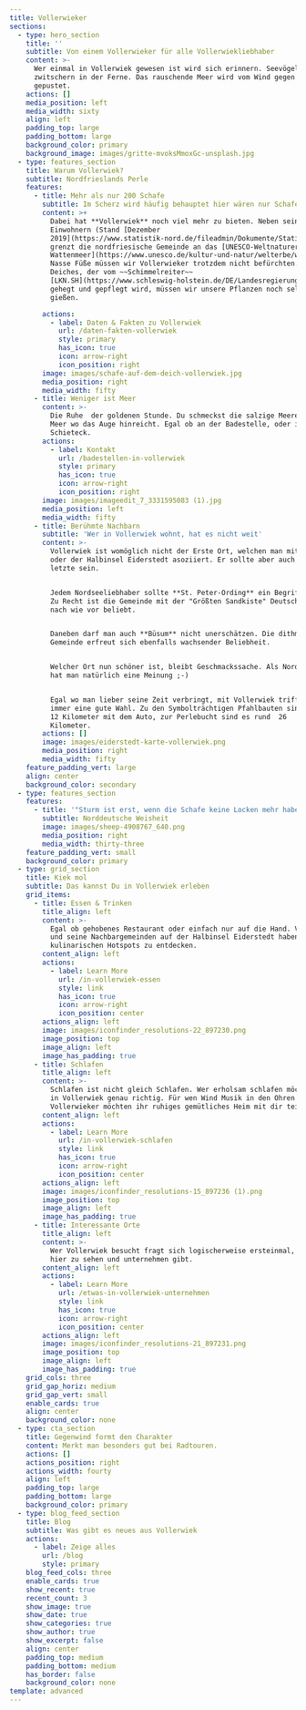 ```yaml
---
title: Vollerwieker
sections:
  - type: hero_section
    title: ''
    subtitle: Von einem Vollerwieker für alle Vollerwiekliebhaber
    content: >-
      Wer einmal in Vollerwiek gewesen ist wird sich erinnern. Seevögel
      zwitschern in der Ferne. Das rauschende Meer wird vom Wind gegen den Deich
      gepustet.
    actions: []
    media_position: left
    media_width: sixty
    align: left
    padding_top: large
    padding_bottom: large
    background_color: primary
    background_image: images/gritte-mvoksMmoxGc-unsplash.jpg
  - type: features_section
    title: Warum Vollerwiek?
    subtitle: Nordfrieslands Perle
    features:
      - title: Mehr als nur 200 Schafe
        subtitle: Im Scherz wird häufig behauptet hier wären nur Schafe
        content: >+
          Dabei hat **Vollerwiek** noch viel mehr zu bieten. Neben seinen 219
          Einwohnern (Stand [Dezember
          2019](https://www.statistik-nord.de/fileadmin/Dokumente/Statistische_Berichte/bevoelkerung/A_I_2_S/A_I_2_vj_194_Zensus_SH.xlsx))
          grenzt die nordfriesische Gemeinde an das [UNESCO-Weltnaturerbe
          Wattenmeer](https://www.unesco.de/kultur-und-natur/welterbe/welterbe-deutschland/wattenmeer). 
          Nasse Füße müssen wir Vollerwieker trotzdem nicht befürchten. Dank des
          Deiches, der vom ~~Schimmelreiter~~
          [LKN.SH](https://www.schleswig-holstein.de/DE/Landesregierung/LKN/lkn_node.html)
          gehegt und gepflegt wird, müssen wir unsere Pflanzen noch selber
          gießen. 

        actions:
          - label: Daten & Fakten zu Vollerwiek
            url: /daten-fakten-vollerwiek
            style: primary
            has_icon: true
            icon: arrow-right
            icon_position: right
        image: images/schafe-auf-dem-deich-vollerwiek.jpg
        media_position: right
        media_width: fifty
      - title: Weniger ist Meer
        content: >-
          Die Ruhe  der goldenen Stunde. Du schmeckst die salzige Meeresluft.
          Meer wo das Auge hinreicht. Egal ob an der Badestelle, oder im
          Schieteck. 
        actions:
          - label: Kontakt
            url: /badestellen-in-vollerwiek
            style: primary
            has_icon: true
            icon: arrow-right
            icon_position: right
        image: images/imageedit_7_3331595083 (1).jpg
        media_position: left
        media_width: fifty
      - title: Berühmte Nachbarn
        subtitle: 'Wer in Vollerwiek wohnt, hat es nicht weit'
        content: >-
          Vollerwiek ist womöglich nicht der Erste Ort, welchen man mit Nordsee
          oder der Halbinsel Eiderstedt asoziiert. Er sollte aber auch nicht der
          letzte sein. 


          Jedem Nordseeliebhaber sollte **St. Peter-Ording** ein Begriff sein.
          Zu Recht ist die Gemeinde mit der "Größten Sandkiste" Deutschlands
          nach wie vor beliebt.  


          Daneben darf man auch **Büsum** nicht unerschätzen. Die dithmarscher
          Gemeinde erfreut sich ebenfalls wachsender Beliebheit. 


          Welcher Ort nun schöner ist, bleibt Geschmackssache. Als Nordfriese
          hat man natürlich eine Meinung ;-)


          Egal wo man lieber seine Zeit verbringt, mit Vollerwiek trifft man
          immer eine gute Wahl. Zu den Symbolträchtigen Pfahlbauten sind es rund
          12 Kilometer mit dem Auto, zur Perlebucht sind es rund  26 
          Kilometer. 
        actions: []
        image: images/eiderstedt-karte-vollerwiek.png
        media_position: right
        media_width: fifty
    feature_padding_vert: large
    align: center
    background_color: secondary
  - type: features_section
    features:
      - title: '"Sturm ist erst, wenn die Schafe keine Locken mehr haben"'
        subtitle: Norddeutsche Weisheit
        image: images/sheep-4908767_640.png
        media_position: right
        media_width: thirty-three
    feature_padding_vert: small
    background_color: primary
  - type: grid_section
    title: Kiek mol
    subtitle: Das kannst Du in Vollerwiek erleben
    grid_items:
      - title: Essen & Trinken
        title_align: left
        content: >-
          Egal ob gehobenes Restaurant oder einfach nur auf die Hand. Vollerwiek
          und seine Nachbargemeinden auf der Halbinsel Eiderstedt haben einige
          kulinarischen Hotspots zu entdecken. 
        content_align: left
        actions:
          - label: Learn More
            url: /in-vollerwiek-essen
            style: link
            has_icon: true
            icon: arrow-right
            icon_position: center
        actions_align: left
        image: images/iconfinder_resolutions-22_897230.png
        image_position: top
        image_align: left
        image_has_padding: true
      - title: Schlafen
        title_align: left
        content: >-
          Schlafen ist nicht gleich Schlafen. Wer erholsam schlafen möchte, ist
          in Vollerwiek genau richtig. Für wen Wind Musik in den Ohren ist,
          Vollerwieker möchten ihr ruhiges gemütliches Heim mit dir teilen. 
        content_align: left
        actions:
          - label: Learn More
            url: /in-vollerwiek-schlafen
            style: link
            has_icon: true
            icon: arrow-right
            icon_position: center
        actions_align: left
        image: images/iconfinder_resolutions-15_897236 (1).png
        image_position: top
        image_align: left
        image_has_padding: true
      - title: Interessante Orte
        title_align: left
        content: >-
          Wer Vollerwiek besucht fragt sich logischerweise ersteinmal, was es
          hier zu sehen und unternehmen gibt. 
        content_align: left
        actions:
          - label: Learn More
            url: /etwas-in-vollerwiek-unternehmen
            style: link
            has_icon: true
            icon: arrow-right
            icon_position: center
        actions_align: left
        image: images/iconfinder_resolutions-21_897231.png
        image_position: top
        image_align: left
        image_has_padding: true
    grid_cols: three
    grid_gap_horiz: medium
    grid_gap_vert: small
    enable_cards: true
    align: center
    background_color: none
  - type: cta_section
    title: Gegenwind formt den Charakter
    content: Merkt man besonders gut bei Radtouren.
    actions: []
    actions_position: right
    actions_width: fourty
    align: left
    padding_top: large
    padding_bottom: large
    background_color: primary
  - type: blog_feed_section
    title: Blog
    subtitle: Was gibt es neues aus Vollerwiek
    actions:
      - label: Zeige alles
        url: /blog
        style: primary
    blog_feed_cols: three
    enable_cards: true
    show_recent: true
    recent_count: 3
    show_image: true
    show_date: true
    show_categories: true
    show_author: true
    show_excerpt: false
    align: center
    padding_top: medium
    padding_bottom: medium
    has_border: false
    background_color: none
template: advanced
---
```

